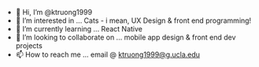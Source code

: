 - 👋 Hi, I’m @ktruong1999
- 👀 I’m interested in ... Cats - i mean, UX Design & front end programming!
- 🌱 I’m currently learning ... React Native
- 💞️ I’m looking to collaborate on ... mobile app design & front end dev projects
- 📫 How to reach me ... email @ ktruong1999@g.ucla.edu

<!---
ktruong1999/ktruong1999 is a ✨ special ✨ repository because its `README.md` (this file) appears on your GitHub profile.
You can click the Preview link to take a look at your changes.
--->
